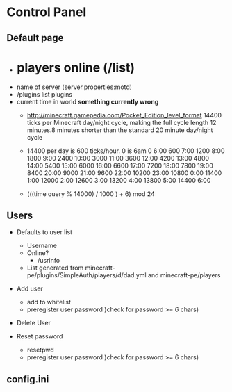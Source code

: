 # Control Panel
## Default page
  - # players online (/list)
  - name of server (server.properties:motd)
  - /plugins list plugins
  - current time in world  **something currently wrong**
    - http://minecraft.gamepedia.com/Pocket_Edition_level_format 14400 ticks per Minecraft day/night cycle, making the full cycle length 12 minutes.8 minutes shorter than the standard 20 minute day/night cycle
    - 14400 per day is 600 ticks/hour. 0 is 6am
	0	6:00
	600	7:00
	1200	8:00
	1800	9:00
	2400	10:00
	3000	11:00
	3600	12:00
	4200	13:00
	4800	14:00
	5400	15:00
	6000	16:00
	6600	17:00
	7200	18:00
	7800	19:00
	8400	20:00
	9000	21:00
	9600	22:00
	10200	23:00
	10800	0:00
	11400	1:00
	12000	2:00
	12600	3:00
	13200	4:00
	13800	5:00
	14400	6:00

    - (((time query % 14000) / 1000 ) + 6) mod 24

## Users
- Defaults to user list
  - Username
  - Online?
    - /usrinfo <player>
  - List generated from minecraft-pe/plugins/SimpleAuth/players/d/dad.yml
  and minecraft-pe/players
  
- Add user
  - add to whitelist
  - preregister user password )check for password >= 6 chars)
- Delete User
- Reset password
  - resetpwd <user>
  - preregister user password )check for password >= 6 chars)
  

## config.ini



